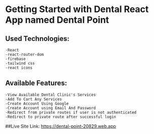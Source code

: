 # Getting Started with Dental React App named Dental Point

## Used Technologies:
```
-React
-react-router-dom
-firebase
-tailwind css
-react icons
```

## Available Features:
```
-View Available Dental Clinic's Services
-Add To Cart Any Services
-Create Account Using Google
-Create Account using Email And Password
-Redirect from private routes if user is not authenticated
-Redirect to private route after successful login
```

##Live Site Link: https://dental-point-20829.web.app
